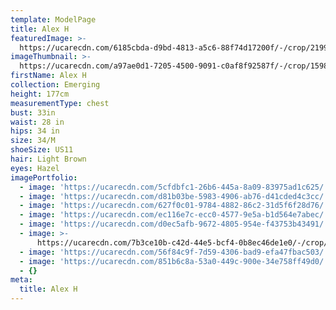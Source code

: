 ```yaml
---
template: ModelPage
title: Alex H
featuredImage: >-
  https://ucarecdn.com/6185cbda-d9bd-4813-a5c6-88f74d17200f/-/crop/2199x1434/0,0/-/preview/
imageThumbnail: >-
  https://ucarecdn.com/a97ae0d1-7205-4500-9091-c0af8f92587f/-/crop/1598x1933/298,0/-/preview/
firstName: Alex H
collection: Emerging
height: 177cm
measurementType: chest
bust: 33in
waist: 28 in
hips: 34 in
size: 34/M
shoeSize: US11
hair: Light Brown
eyes: Hazel
imagePortfolio:
  - image: 'https://ucarecdn.com/5cfdbfc1-26b6-445a-8a09-83975ad1c625/'
  - image: 'https://ucarecdn.com/d81b03be-5983-4906-ab76-d41cded4c3cc/'
  - image: 'https://ucarecdn.com/627f0c01-9784-4882-86c2-31d5f6f28d76/'
  - image: 'https://ucarecdn.com/ec116e7c-ecc0-4577-9e5a-b1d564e7abec/'
  - image: 'https://ucarecdn.com/d0ec5afb-9672-4805-954e-f43753b43491/'
  - image: >-
      https://ucarecdn.com/7b3ce10b-c42d-44e5-bcf4-0b8ec46de1e0/-/crop/1089x1139/0,0/-/preview/
  - image: 'https://ucarecdn.com/56f84c9f-7d59-4306-bad9-efa47fbac503/'
  - image: 'https://ucarecdn.com/851b6c8a-53a0-449c-900e-34e758ff49d0/'
  - {}
meta:
  title: Alex H
---
```


